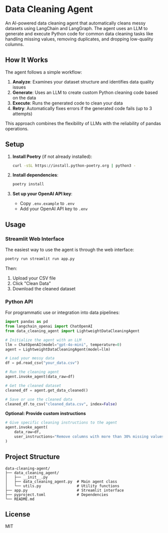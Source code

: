 # Data Cleaning Agent

An AI-powered data cleaning agent that automatically cleans messy datasets using LangChain and LangGraph. The agent uses an LLM to generate and execute Python code for common data cleaning tasks like handling missing values, removing duplicates, and dropping low-quality columns.

## How It Works

The agent follows a simple workflow:
1. **Analyze**: Examines your dataset structure and identifies data quality issues
2. **Generate**: Uses an LLM to create custom Python cleaning code based on the data
3. **Execute**: Runs the generated code to clean your data
4. **Retry**: Automatically fixes errors if the generated code fails (up to 3 attempts)

This approach combines the flexibility of LLMs with the reliability of pandas operations.

## Setup

1. **Install Poetry** (if not already installed):
   ```bash
   curl -sSL https://install.python-poetry.org | python3 -
   ```

2. **Install dependencies**:
   ```bash
   poetry install
   ```

3. **Set up your OpenAI API key**:
   - Copy `.env.example` to `.env`
   - Add your OpenAI API key to `.env`

## Usage

### Streamlit Web Interface

The easiest way to use the agent is through the web interface:

```bash
poetry run streamlit run app.py
```

Then:
1. Upload your CSV file
2. Click "Clean Data"
3. Download the cleaned dataset

### Python API

For programmatic use or integration into data pipelines:

```python
import pandas as pd
from langchain_openai import ChatOpenAI
from data_cleaning_agent import LightweightDataCleaningAgent

# Initialize the agent with an LLM
llm = ChatOpenAI(model="gpt-4o-mini", temperature=0)
agent = LightweightDataCleaningAgent(model=llm)

# Load your messy data
df = pd.read_csv("your_data.csv")

# Run the cleaning agent
agent.invoke_agent(data_raw=df)

# Get the cleaned dataset
cleaned_df = agent.get_data_cleaned()

# Save or use the cleaned data
cleaned_df.to_csv("cleaned_data.csv", index=False)
```

**Optional: Provide custom instructions**

```python
# Give specific cleaning instructions to the agent
agent.invoke_agent(
    data_raw=df,
    user_instructions="Remove columns with more than 30% missing values and standardize date formats"
)
```

## Project Structure

```
data-cleaning-agent/
├── data_cleaning_agent/
│   ├── __init__.py
│   ├── data_cleaning_agent.py  # Main agent class
│   └── utils.py                # Utility functions
├── app.py                      # Streamlit interface
├── pyproject.toml              # Dependencies
└── README.md
```

## License

MIT
